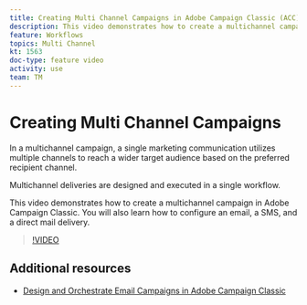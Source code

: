 ```yaml
---
title: Creating Multi Channel Campaigns in Adobe Campaign Classic (ACC)
description: This video demonstrates how to create a multichannel campaign in Adobe Campaign Classic. You will also learn how to  configure an email, a SMS, and a direct mail delivery.
feature: Workflows
topics: Multi Channel
kt: 1563
doc-type: feature video
activity: use
team: TM
---
```


# Creating Multi Channel Campaigns

In a multichannel campaign, a single marketing communication utilizes multiple channels to reach a wider target audience based on the preferred recipient channel.

Multichannel deliveries are designed and executed in a single workflow.

This video demonstrates how to create a multichannel campaign in Adobe Campaign Classic. You will also learn how to  configure an email, a SMS, and a direct mail delivery.

>[!VIDEO](https://video.tv.adobe.com/v/24981?quality=12)

## Additional resources

* [Design and Orchestrate Email Campaigns in Adobe Campaign Classic](https://helpx.adobe.com/campaign/classic/how-to/design-orchestrate-email-campaigns-in-campaign-classic.html)
  